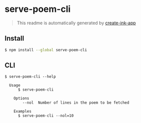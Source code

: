 # serve-poem-cli

> This readme is automatically generated by [create-ink-app](https://github.com/vadimdemedes/create-ink-app)

## Install

```bash
$ npm install --global serve-poem-cli
```

## CLI

```
$ serve-poem-cli --help

  Usage
	  $ serve-poem-cli

	Options
		--nol  Number of lines in the poem to be fetched

	Examples
	  $ serve-poem-cli --nol=10
```
